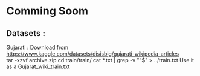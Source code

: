 # Comming Soom

## Datasets :
   Gujarati : Download from  https://www.kaggle.com/datasets/disisbig/gujarati-wikipedia-articles  
   tar -xzvf archive.zip 
   cd train/train/
   cat *.txt | grep  -v  "^$" > ../train.txt
   Use it as a Gujarat_wiki_train.txt 
